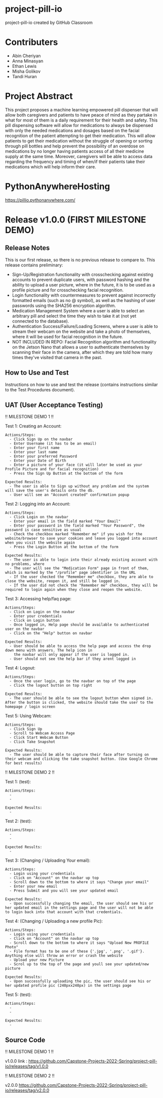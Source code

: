 # project-pill-io
project-pill-io created by GitHub Classroom
# Contributers
-  Abin Cheriyan 
-  Anna Minasyan 
-  Ethan Lewis
-  Misha Golikov 
-  Tandi Huran

# Project Abstract
This project proposes a machine learning empowered pill dispenser that will allow both caregivers and patients to have peace of mind as they partake in what for most of them is a daily requirement for their health and safety. This pill dispensing software will allow for medications to always be dispensed with only the needed medications and dosages based on the facial recognition of the patient attempting to get their medication. This will allow patients to get their medication without the struggle of opening or sorting through pill bottles and help prevent the possibility of an overdose on medications by no longer having patients access of all their medicine supply at the same time. Moreover, caregivers will be able to access data regarding the frequency and timing of when/if their patients take their medications which will help inform their care. 


# PythonAnywhereHosting
https://pillio.pythonanywhere.com/

# Release v1.0.0 (FIRST MILESTONE DEMO)

## Release Notes
This is our first release, so there is no previous release to compare to. This release contains preliminary:
- Sign-Up/Registration functionality with crosschecking against existing accounts to prevent duplicate users, with password hashing and the ability to upload a user picture, where in the future, it is to be used as a profile picture and for crosschecking facial recognition.
- Login functionality with countermeasures to prevent against incorrectly formatted emails (such as no @ symbol), as well as the hashing of user passwords using the SHA256 encryption algorithm.
- Medication Management System where a user is able to select an arbitrary pill and select the time they wish to take it at (not yet connected to the database).
- Authentication Success/Failure/Loading Screens, where a user is able to stream their webcam on the website and take a photo of themselves, where it will be used for facial recognition in the future.
- NOT INCLUDED IN REPO: Facial Recognition algorithm and functionality on the Jetson Nano that allows a user to authenticate themselves by scanning their face in the camera, after which they are told how many times they've visited that camera in the past.


## How to Use and Test
Instructions on how to use and test the release (contains instructions similar to the Test Procedures document).

## UAT (User Acceptance Testing)

!! MILESTONE DEMO 1 !!

Test 1:
  Creating an Account:
    
    Actions/Steps:
      - Click Sign Up on the navbar
      - Enter Username (it has to be an email)
      - Enter your first name 
      - Enter your last name
      - Enter your preferred Password 
      - Enter your Date of Birth
      - Enter a picture of your face (it will later be used as your Profile Picture and for facial recognition)
      - Press the Sign Up Button at the bottom of the form
    
    Expected Results:
      - The user is able to Sign up without any problem and the system will save the user's details onto the db. 
      - User will see an "Account created" confirmation popup

Test 2:
  Logging into an Account:
    
    Actions/Steps:
      - Click Login on the navbar
      - Enter your email in the field marked "Your Email"
      - Enter your password in the field marked "Your Password", the password is case sensitive as usual
      - Check the checkbox marked "Remember me" if you wish for the website/browser to save your cookies and leave you logged into account when you visit the website again
      - Press the Login Button at the bottom of the form
    
    Expected Results:
      - The user is able to login into their already existing account with no problems, where
      - The user will see the "Medication Form" page in front of them, which is marked by the "/profile" page identifier in the URL
      - If the user checked the "Remember me" checkbox, they are able to close the website, reopen it, and still be logged in.
      - If the user did not check the "Remember me" checkbox, they will be required to login again when they close and reopen the website.
     
Test 3:
  Accessing help/faq page:
    
    Actions/Steps:
      - Click on Login on the navbar
      - Enter your credentials
      - Click on Login button
      - Once logged in, Help page should be available to authenticated user on the navbar
      - Click on the "Help" button on navbar
    
    Expected Results:
      - User should be able to access the help page and access the drop down menu with answers. The help icon in 
        the navbar will only appear if the user is logged in.
      - User should not see the help bar if they arent logged in
  
 Test 4:
   Logout:
    
    Actions/Steps:
      - Once the user login, go to the navbar on top of the page
      - Click the logout button on top right
      
    Expected Results:
      - The user should be able to see the logout button when signed in. After the button is clicked, the website should take the user to the homepage / login screen
      
 Test 5:
   Using Webcam:
    
    Actions/Steps:
      - Click Sign Up
      - Scroll to Webcam Access Page
      - Click Start Webcam Button
      - Click Take Snapshot
      
    Expected Results:
      - The user should be able to capture their face after turning on their webcam and clicking the take snapshot button. (Use Google Chrome for best results)
    
!! MILESTONE DEMO 2 !!

Test 1:
   (test):
    
    Actions/Steps:
      - 
      - 
      
    Expected Results:
      - 

Test 2:
   (test):
    
    Actions/Steps:
      - 
      - 
      
    Expected Results:
      - 
      
Test 3:
   (Changing / Uploading Your email):
    
    Actions/Steps:
      - Login using your credentials
      - Click on "Account" on the navbar up top
      - Scroll down to the bottom to where it says "Change your email"
      - Enter your new email
      - Press Submit and you will see your updated email
      
    Expected Results:
      - Upon successfully changing the email, the user should see his or her updated email in the settings page and the user will not be able to login back into that account with that credentials.
      
      
Test 4:
   (Changing / Uploading a new profile Pic):
    
    Actions/Steps:
      - Login using your credentials
      - Click on "Account" on the navbar up top
      - Scroll down to the bottom to where it says "Upload New PROFILE Photo"
      - File format has to be one of these {'.jpg', '.png', '.gif'}. Anything else will throw an error or crash the website
      - Upload your new Picture
      - Scrol up to the top of the page and youll see your updated/new picture
      
    Expected Results:
      - Upon successfully uploading the pic, the user should see his or her updated profile pic (240pxx240px) in the settings page

Test 5:
   (test):
    
    Actions/Steps:
      - 
      - 
      
    Expected Results:
      - 
      
      
      
## Source Code

!! MILESTONE DEMO 1 !!

v1.0.0
link : https://github.com/Capstone-Projects-2022-Spring/project-pill-io/releases/tag/v1.0.0

!! MILESTONE DEMO 2 !!

v2.0.0
https://github.com/Capstone-Projects-2022-Spring/project-pill-io/releases/tag/v2.0.0

